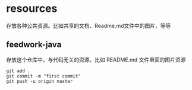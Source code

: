 # resources
存放各种公共资源。比如共享的文档、Readme.md文件中的图片，等等

## feedwork-java
存放这个仓库中，与代码无关的资源。比如 README.md 文件里面的图片资源

```
git add .
git commit -m "first commit"
git push -u origin master
```

